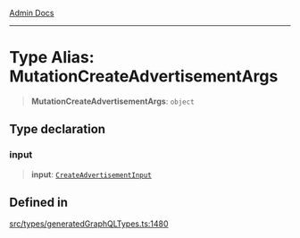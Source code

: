 [Admin Docs](/)

***

# Type Alias: MutationCreateAdvertisementArgs

> **MutationCreateAdvertisementArgs**: `object`

## Type declaration

### input

> **input**: [`CreateAdvertisementInput`](CreateAdvertisementInput.md)

## Defined in

[src/types/generatedGraphQLTypes.ts:1480](https://github.com/Suyash878/talawa-api/blob/cfd688207611ba245c99edd8dbaccb2cdbf6a043/src/types/generatedGraphQLTypes.ts#L1480)
